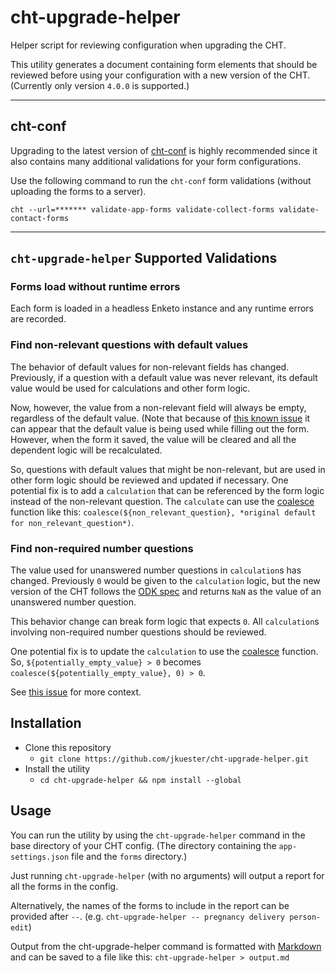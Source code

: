# cht-upgrade-helper

Helper script for reviewing configuration when upgrading the CHT. 

This utility generates a document containing form elements that should be reviewed before using your configuration with a new version of the CHT. (Currently only version `4.0.0` is supported.)

---

## cht-conf

Upgrading to the latest version of [cht-conf](https://github.com/medic/cht-conf) is highly recommended since it also contains many additional validations for your form configurations.

Use the following command to run the `cht-conf` form validations (without uploading the forms to a server).

```shell
cht --url=******* validate-app-forms validate-collect-forms validate-contact-forms
```

---

## `cht-upgrade-helper` Supported Validations

### Forms load without runtime errors

Each form is loaded in a headless Enketo instance and any runtime errors are recorded. 

### Find non-relevant questions with default values

The behavior of default values for non-relevant fields has changed. Previously, if a question with a default value was never relevant, its default value would be used for calculations and other form logic.

Now, however, the value from a non-relevant field will always be empty, regardless of the default value. (Note that because of [this known issue](https://github.com/medic/cht-core/issues/7674) it can appear that the default value is being used while filling out the form. However, when the form it saved, the value will be cleared and all the dependent logic will be recalculated.

So, questions with default values that might be non-relevant, but are used in other form logic should be reviewed and updated if necessary. One potential fix is to add a `calculation` that can be referenced by the form logic instead of the non-relevant question.  The `calculate` can use the [coalesce](https://docs.getodk.org/form-operators-functions/#coalesce) function like this: `coalesce(${non_relevant_question}, *original default for non_relevant_question*)`.

### Find non-required number questions

The value used for unanswered number questions in `calculation`s has changed. Previously `0` would be given to the `calculation` logic, but the new version of the CHT follows the [ODK spec](https://docs.getodk.org/form-logic/#empty-values) and returns `NaN` as the value of an unanswered number question.

This behavior change can break form logic that expects `0`. All `calculation`s involving non-required number questions should be reviewed.

One potential fix is to update the `calculation` to use the [coalesce](https://docs.getodk.org/form-operators-functions/#coalesce) function. So, `${potentially_empty_value} > 0` becomes `coalesce(${potentially_empty_value}, 0) > 0`.

See [this issue](https://github.com/medic/cht-core/issues/7222) for more context.

## Installation

- Clone this repository
  - `git clone https://github.com/jkuester/cht-upgrade-helper.git`
- Install the utility
  - `cd cht-upgrade-helper && npm install --global`

## Usage

You can run the utility by using the `cht-upgrade-helper` command in the base directory of your CHT config. (The directory containing the `app-settings.json` file and the `forms` directory.)

Just running `cht-upgrade-helper` (with no arguments) will output a report for all the forms in the config. 

Alternatively, the names of the forms to include in the report can be provided after `--`. (e.g. `cht-upgrade-helper -- pregnancy delivery person-edit`)

Output from the cht-upgrade-helper command is formatted with [Markdown](https://en.wikipedia.org/wiki/Markdown) and can be saved to a file like this:
`cht-upgrade-helper > output.md` 
